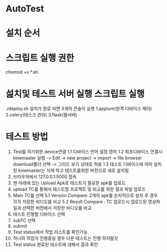 # AutoTest

# 설치 순서
# 스크립트 실행 권한
chomod +x *.sh

# 섪치및 테스트 서버 실행 스크립트 실행 
./deploy.sh
설치가 완료 되면 3개의 콘솔이 실행 
1.appium(원격 디바이스 제어)
2.celery(테스크 관리)
3.flask(웹서버)

# 테스트 방법
1. Test를 하기위한 device연결
    1.1 디바이스 언어 설정 영어
    1.2 최초디바이스 연결시 kinemaster 실행 -> Edit -> new project -> import -> file browser download폴더 선택 -> 그리드 보기 상태로 적용
    1.3 테스트 디바이스에 이미 설치된 kinemaster는 삭제 하고 테스트를위한 버전으로 새로 설치됨
2. 브라우저에서 127.0.0.1:5000 접속
3. 맨 아레에 있는 Upload Apk로 테스트가 필요한 apk를 업로드 
4. upload TC를 통해서 테스트할 프로젝트 및 비교를 위한 결과 파일 업로드 
5. Main TC를 선택 
    5.1  Version Compare: 2개의 apk를 순차적으로 설치 후 경우 각각 저장한 비디오를 비교
    5.2  Result Compare : TC 업로드시 업로드된 영상파일과 선택한 버전에서 저장한 비디오를 비교
6. 테스트 진행할 디바이스 선택 
7. subTC 선택
8. submit
9. Test status에서 작업 리스트를 확인가능
10. 하나의 작업이 진행중일 경우 다른 테스트는 진행 하지말것
11. Test status 완료된 테스트에 대해서 결과 확인
